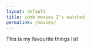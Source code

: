```yaml
---
layout: default
title: idmb movies I'v watched
permalink: /movies/
---
```


<div class="row">
	This is my favourite things list
</div>